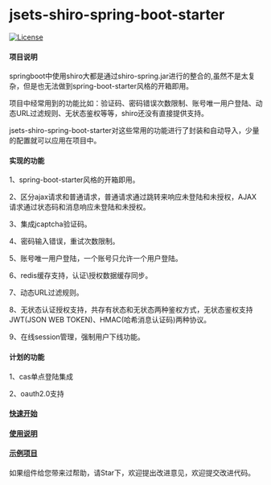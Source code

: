 # jsets-shiro-spring-boot-starter

[![License](https://img.shields.io/badge/license-Apache%202-4EB1BA.svg)](https://www.apache.org/licenses/LICENSE-2.0.html)

#### 项目说明

springboot中使用shiro大都是通过shiro-spring.jar进行的整合的,虽然不是太复杂，但是也无法做到spring-boot-starter风格的开箱即用。

项目中经常用到的功能比如：验证码、密码错误次数限制、账号唯一用户登陆、动态URL过滤规则、无状态鉴权等等，shiro还没有直接提供支持。

jsets-shiro-spring-boot-starter对这些常用的功能进行了封装和自动导入，少量的配置就可以应用在项目中。

#### 实现的功能

1、spring-boot-starter风格的开箱即用。

2、区分ajax请求和普通请求，普通请求通过跳转来响应未登陆和未授权，AJAX请求通过状态码和消息响应未登陆和未授权。

3、集成jcaptcha验证码。

4、密码输入错误，重试次数限制。

5、账号唯一用户登陆，一个账号只允许一个用户登陆。

6、redis缓存支持，认证\授权数据缓存同步。

7、动态URL过滤规则。

8、无状态认证授权支持，共存有状态和无状态两种鉴权方式，无状态鉴权支持JWT(JSON WEB TOKEN)、HMAC(哈希消息认证码)两种协议。

9、在线session管理，强制用户下线功能。

#### 计划的功能

1、cas单点登陆集成

2、oauth2.0支持

#### [快速开始](https://github.com/wj596/jsets-shiro-spring-boot-starter/wiki/A%E3%80%81%E5%BF%AB%E9%80%9F%E5%BC%80%E5%A7%8B?_blank)

#### [使用说明](https://github.com/wj596/jsets-shiro-spring-boot-starter/wiki) 

#### [示例项目](https://github.com/wj596/jsets-shiro-demo)

如果组件给您带来过帮助，请Star下，欢迎提出改进意见，欢迎提交改进代码。
